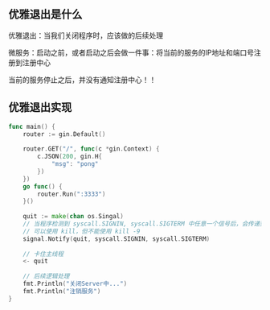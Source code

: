 ## 优雅退出是什么

优雅退出：当我们关闭程序时，应该做的后续处理

微服务：启动之前，或者启动之后会做一件事：将当前的服务的IP地址和端口号注册到注册中心

当前的服务停止之后，并没有通知注册中心！！



## 优雅退出实现

```go
func main() {
    router := gin.Default()
    
    router.GET("/", func(c *gin.Context) {
        c.JSON(200, gin.H{
            "msg": "pong"
        })
    })
    go func() {
        router.Run(":3333")
    }()
    
    quit := make(chan os.Singal)
    // 当程序检测到 syscall.SIGNIN, syscall.SIGTERM 中任意一个信号后，会传递到 quit 这个 chan
    // 可以使用 kill，但不能使用 kill -9
    signal.Notify(quit, syscall.SIGNIN, syscall.SIGTERM)
    
    // 卡住主线程
    <- quit
    
    // 后续逻辑处理
    fmt.Println("关闭Server中...")
    fmt.Println("注销服务")
}
```

